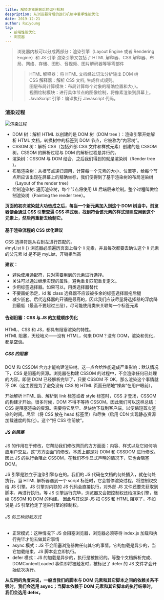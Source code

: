 ```yaml
---
title: 解锁浏览器背后的运行机制
despription: 从浏览器背后的运行机制中着手性能优化
date: 2019-12-21
author: Ruiyoung
tag:
  - 前端性能优化
  - 浏览器
---
```


> 浏览器内核可以分成两部分：渲染引擎（Layout Engine 或者 Rendering Engine）和 JS 引擎
> 渲染引擎又包括了 HTML 解释器、CSS 解释器、布局、网络、存储、图形、音视频、图片解码器等等零部件
>
> > HTML 解释器：将 HTML 文档经过词法分析输出 DOM 树  
> > CSS 解释器：解析 CSS 文档, 生成样式规则。  
> > 图层布局计算模块：布局计算每个对象的精确位置和大小。  
> > 视图绘制模块：进行具体节点的图像绘制，将像素渲染到屏幕上。  
> > JavaScript 引擎：编译执行 Javascript 代码。

### 渲染过程

![渲染过程](/img/liucheng.png)

- DOM 树：解析 HTML 以创建的是 DOM 树（DOM tree ）：渲染引擎开始解析 HTML 文档，转换树中的标签到 DOM 节点，它被称为“内容树”。
- CSSOM 树：解析 CSS（包括外部 CSS 文件和样式元素）创建的是 CSSOM 树。CSSOM 的解析过程与 DOM 的解析过程是并行的。
- 渲染树：CSSOM 与 DOM 结合，之后我们得到的就是渲染树（Render tree ）。
- 布局渲染树：从根节点递归调用，计算每一个元素的大小、位置等，给每个节点所应该出现在屏幕上的精确坐标，我们便得到了基于渲染树的布局渲染树（Layout of the render tree）
- 绘制渲染树: 遍历渲染树，每个节点将使用 UI 后端层来绘制。整个过程叫做绘制渲染树（Painting the render tree）。

**页面的初次渲染就大功告成之后，每当一个新元素加入到这个 DOM 树当中，浏览器便会通过 CSS 引擎查遍 CSS 样式表，找到符合该元素的样式规则应用到这个元素上，然后再重新去绘制它。**

#### 基于渲染流程的 CSS 优化建议

CSS 选择符是从右到左进行匹配的。  
#myList li {} 浏览器必须遍历页面上每个 li 元素，并且每次都要去确认这个 li 元素的父元素 id 是不是 myList，开销相当高

**建议：**

- 避免使用通配符，只对需要用到的元素进行选择。
- 关注可以通过继承实现的属性，避免重复匹配重复定义。
- 少用标签选择器。如果可以，用类选择器替代
- 不要画蛇添足，id 和 class 选择器不应该被多余的标签选择器拖后腿
- 减少嵌套。后代选择器的开销是最高的，因此我们应该尽量将选择器的深度降到最低（最高不要超过三层），尽可能使用类来关联每一个标签元素

#### 告别阻塞：CSS 与 JS 的加载顺序优化

HTML、CSS 和 JS，都具有阻塞渲染的特性。  
HTML 阻塞，天经地义——没有 HTML，何来 DOM？没有 DOM，渲染和优化，都是空谈。

##### CSS 的阻塞

DOM 和 CSSOM 合力才能构建渲染树。这一点会给性能造成严重影响：默认情况下，CSS 是阻塞的资源。浏览器在构建 CSSOM 的过程中，不会渲染任何已处理的内容。即便 DOM 已经解析完毕了，只要 CSSOM 不 OK，那么渲染这个事情就不 OK（这主要是为了避免没有 CSS 的 HTML 页面丑陋地“裸奔”在用户眼前）。

开始解析 HTML 后、解析到 link 标签或者 style 标签时，CSS 才登场，CSSOM 的构建才开始。很多时候，DOM 不得不等待 CSSOM。因此我们可以这样总结：CSS 是阻塞渲染的资源。需要将它尽早、尽快地下载到客户端，以便缩短首次渲染的时间。尽早（将 CSS 放在 head 标签里）和尽快（启用 CDN 实现静态资源加载速度的优化）。这个“把 CSS 往前放”。

##### JS 的阻塞

JS 的作用在于修改，它帮助我们修改网页的方方面面：内容、样式以及它如何响应用户交互。这“方方面面”的修改，本质上都是对 DOM 和 CSSDOM 进行修改。因此 JS 的执行会阻止 CSSOM，在我们不作显式声明的情况下，它也会阻塞 DOM。

JS 引擎是独立于渲染引擎存在的。我们的 JS 代码在文档的何处插入，就在何处执行。当 HTML 解析器遇到一个 script 标签时，它会暂停渲染过程，将控制权交给 JS 引擎。JS 引擎对内联的 JS 代码会直接执行，对外部 JS 文件还要先获取到脚本、再进行执行。等 JS 引擎运行完毕，浏览器又会把控制权还给渲染引擎，继续 CSSOM 和 DOM 的构建。 因此与其说是 JS 把 CSS 和 HTML 阻塞了，不如说是 JS 引擎抢走了渲染引擎的控制权。

###### JS 的三种加载方式

- 正常模式：这种情况下 JS 会阻塞浏览器，浏览器必须等待 index.js 加载和执行完毕才能去做其它事情
- async 模式：JS 不会阻塞浏览器做任何其它的事情。它的加载是异步的，当它加载结束，JS 脚本会立即执行。
- defer 模式：JS 的加载是异步的，执行是被推迟的。等整个文档解析完成、DOMContentLoaded 事件即将被触发时，被标记了 defer 的 JS 文件才会开始依次执行。

**从应用的角度来说，一般当我们的脚本与 DOM 元素和其它脚本之间的依赖关系不强时，我们会选用 async；当脚本依赖于 DOM 元素和其它脚本的执行结果时，我们会选用 defer。**
